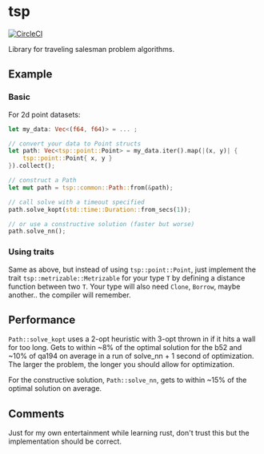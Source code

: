 # tsp

[![CircleCI](https://circleci.com/gh/stoksc/tsp-rs.svg?style=svg)](https://circleci.com/gh/stoksc/tsp-rs)

Library for traveling salesman problem algorithms. 

## Example

### Basic

For 2d point datasets:

```rust
let my_data: Vec<(f64, f64)> = ... ;

// convert your data to Point structs
let path: Vec<tsp::point::Point> = my_data.iter().map(|(x, y)| {
    tsp::point::Point{ x, y }
}).collect();

// construct a Path
let mut path = tsp::common::Path::from(&path);

// call solve with a timeout specified
path.solve_kopt(std::time::Duration::from_secs(1));

// or use a constructive solution (faster but worse)
path.solve_nn();
```

### Using traits

Same as above, but instead of using `tsp::point::Point`, just implement the trait `tsp::metrizable::Metrizable`
for your type `T` by defining a distance function between two `T`. Your type will also need `Clone`, `Borrow`, maybe another.. the compiler will remember.

## Performance

`Path::solve_kopt` uses a 2-opt heuristic with 3-opt thrown in if it hits a wall for too long. Gets to within ~8% of the optimal solution for the b52 and ~10% of qa194 on average in a run of solve_nn + 1 second of optimization. The larger the problem, the longer you should allow for optimization.

For the constructive solution, `Path::solve_nn`, gets to within ~15% of the optimal solution on average.

## Comments

Just for my own entertainment while learning rust, don't trust this but the implementation should be correct.
